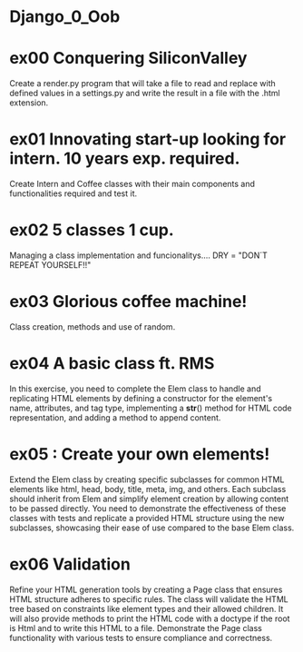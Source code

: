 # Django_0_Oob

 # ex00 Conquering SiliconValley
Create a render.py program that will take a file  to read and replace with defined values in a settings.py and write the result in a file with the .html extension.

# ex01 Innovating start-up looking for intern. 10 years exp. required.
Create Intern and Coffee classes with their  main components and functionalities required and test it.

# ex02  5 classes 1 cup.
Managing a class implementation and funcionalitys....
DRY = "DON´T REPEAT YOURSELF!!"

# ex03  Glorious coffee machine!
Class creation, methods and use of random.

# ex04 A basic class ft. RMS
In this exercise, you need to complete the Elem class to handle and replicating HTML elements by defining a constructor for the element's name, attributes, and tag type, implementing a __str__() method for HTML code representation, and adding a method to append content.

# ex05 : Create your own elements!
Extend the Elem class by creating specific subclasses for common HTML elements like html, head, body, title, meta, img, and others. Each subclass should inherit from Elem and simplify element creation by allowing content to be passed directly. You need to demonstrate the effectiveness of these classes with tests and replicate a provided HTML structure using the new subclasses, showcasing their ease of use compared to the base Elem class.

# ex06 Validation
Refine your HTML generation tools by creating a Page class that ensures HTML structure adheres to specific rules. The class will validate the HTML tree based on constraints like element types and their allowed children. It will also provide methods to print the HTML code with a doctype if the root is Html and to write this HTML to a file. Demonstrate the Page class functionality with various tests to ensure compliance and correctness.







